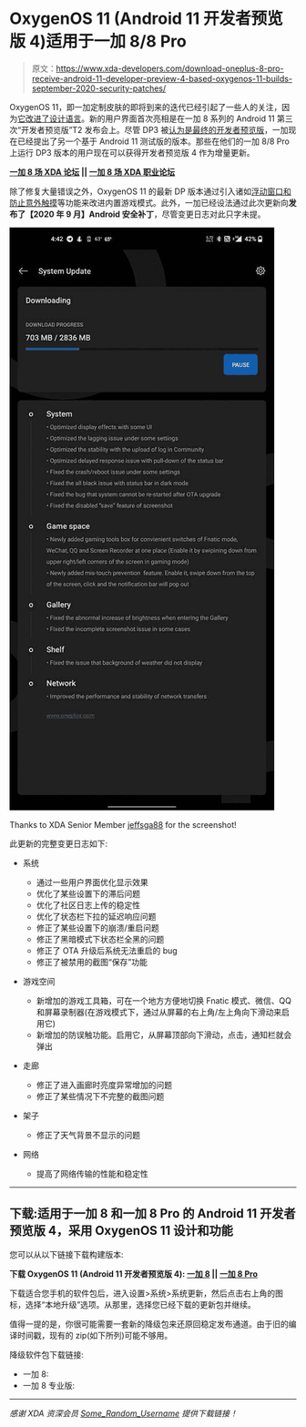 # OxygenOS 11 (Android 11 开发者预览版 4)适用于一加 8/8 Pro

> 原文：<https://www.xda-developers.com/download-oneplus-8-pro-receive-android-11-developer-preview-4-based-oxygenos-11-builds-september-2020-security-patches/>

OxygenOS 11，即一加定制皮肤的即将到来的迭代已经引起了一些人的关注，因为[它改进了设计语言](https://www.xda-developers.com/oxygenos-11-beta-oneplus-8-pro-android-11-update-hands-on/)。新的用户界面首次亮相是在一加 8 系列的 Android 11 第三次“开发者预览版”T2 发布会上。尽管 DP3 被[认为是最终的开发者预览版](https://www.xda-developers.com/oneplus-android-11-final-developer-preview-oxygenos-11/)，一加现在已经提出了另一个基于 Android 11 测试版的版本。那些在他们的一加 8/8 Pro 上运行 DP3 版本的用户现在可以获得开发者预览版 4 作为增量更新。

**[一加 8 场 XDA 论坛](https://forum.xda-developers.com/oneplus-8) || [一加 8 场 XDA 职业论坛](https://forum.xda-developers.com/oneplus-8-pro)**

除了修复大量错误之外，OxygenOS 11 的最新 DP 版本通过引入诸如[浮动窗口和防止意外触摸](https://www.xda-developers.com/oneplus-adding-floating-window-support-gaming-mode-oxygenos/)等功能来改进内置游戏模式。此外，一加已经设法通过此次更新向**发布了【2020 年 9 月】Android 安全补丁**，尽管变更日志对此只字未提。

 <picture>![oneplus_8_8_pro_oxygenos_11_android_11_dp4_ota](img/3d93ac1f4288c011233352c80b02e418.png)</picture> 

Thanks to XDA Senior Member [jeffsga88](https://forum.xda-developers.com/member.php?u=7188028) for the screenshot!

此更新的完整变更日志如下:

*   系统
    *   通过一些用户界面优化显示效果
    *   优化了某些设置下的滞后问题
    *   优化了社区日志上传的稳定性
    *   优化了状态栏下拉的延迟响应问题
    *   修正了某些设置下的崩溃/重启问题
    *   修正了黑暗模式下状态栏全黑的问题
    *   修正了 OTA 升级后系统无法重启的 bug
    *   修正了被禁用的截图“保存”功能

*   游戏空间
    *   新增加的游戏工具箱，可在一个地方方便地切换 Fnatic 模式、微信、QQ 和屏幕录制器(在游戏模式下，通过从屏幕的右上角/左上角向下滑动来启用它)
    *   新增加的防误触功能。启用它，从屏幕顶部向下滑动，点击，通知栏就会弹出

*   走廊
    *   修正了进入画廊时亮度异常增加的问题
    *   修正了某些情况下不完整的截图问题

*   架子
    *   修正了天气背景不显示的问题

*   网络
    *   提高了网络传输的性能和稳定性

* * *

## 下载:适用于一加 8 和一加 8 Pro 的 Android 11 开发者预览版 4，采用 OxygenOS 11 设计和功能

您可以从以下链接下载构建版本:

**下载 OxygenOS 11 (Android 11 开发者预览版 4): [一加 8](https://otafsg1.h2os.com/patch/amazone2/GLO/OnePlus8Oxygen/OnePlus8Oxygen_15.X.05_GLO_0050_2008301845/OnePlus8Oxygen_15_OTA_0050_all_2008301845_397223dd4.zip) || [一加 8 Pro](https://otafsg1.h2os.com/patch/amazone2/GLO/OnePlus8ProOxygen/OnePlus8ProOxygen_15.X.05_GLO_0050_2008282158/OnePlus8ProOxygen_15_OTA_0050_all_2008282158_4f963821281.zip)**

下载适合您手机的软件包后，进入设置>系统>系统更新，然后点击右上角的图标，选择“本地升级”选项。从那里，选择您已经下载的更新包并继续。

值得一提的是，你很可能需要一套新的降级包来还原回稳定发布通道。由于旧的编译时间戳，现有的 zip(如下所列)可能不够用。

降级软件包下载链接:

*   一加 8:
*   一加 8 专业版:

* * *

*感谢 XDA 资深会员 [Some_Random_Username](https://forum.xda-developers.com/member.php?u=8234677) 提供下载链接！*